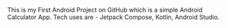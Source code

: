 This is my First Android Project  on GitHub which is a simple Android Calculator App.
Tech uses are - Jetpack Compose, Kotlin, Android Studio.

